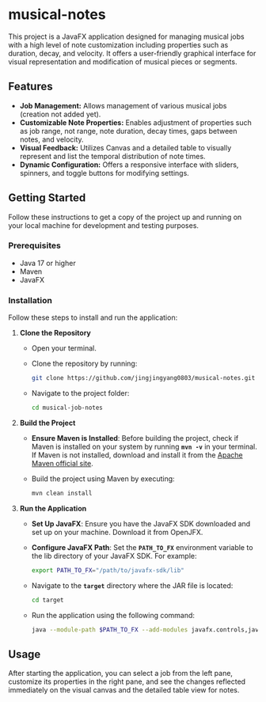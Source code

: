 # musical-notes

This project is a JavaFX application designed for managing musical jobs with a high level of note customization including properties such as duration, decay, and velocity. It offers a user-friendly graphical interface for visual representation and modification of musical pieces or segments.

## Features

- **Job Management:** Allows management of various musical jobs (creation not added yet).
- **Customizable Note Properties:** Enables adjustment of properties such as job range, not range, note duration, decay times, gaps between notes, and velocity.
- **Visual Feedback:** Utilizes Canvas and a detailed table to visually represent and list the temporal distribution of note times.
- **Dynamic Configuration:** Offers a responsive interface with sliders, spinners, and toggle buttons for modifying settings.

## Getting Started

Follow these instructions to get a copy of the project up and running on your local machine for development and testing purposes.

### Prerequisites

- Java 17 or higher
- Maven
- JavaFX

### Installation

Follow these steps to install and run the application:

1. **Clone the Repository**

   - Open your terminal.
   - Clone the repository by running:

     ```bash
     git clone https://github.com/jingjingyang0803/musical-notes.git
     ```

   - Navigate to the project folder:

     ```bash
     cd musical-job-notes
     ```

2. **Build the Project**

   - **Ensure Maven is Installed**: Before building the project, check if Maven is installed on your system by running **`mvn -v`** in your terminal. If Maven is not installed, download and install it from the [Apache Maven official site](https://maven.apache.org/download.cgi).
   - Build the project using Maven by executing:

     ```bash
     mvn clean install
     ```

3. **Run the Application**

   - **Set Up JavaFX**: Ensure you have the JavaFX SDK downloaded and set up on your machine. Download it from OpenJFX.
   - **Configure JavaFX Path**: Set the **`PATH_TO_FX`** environment variable to the lib directory of your JavaFX SDK. For example:

     ```bash
     export PATH_TO_FX="/path/to/javafx-sdk/lib"
     ```

   - Navigate to the **`target`** directory where the JAR file is located:

     ```bash
     cd target
     ```

   - Run the application using the following command:

     ```bash
     java --module-path $PATH_TO_FX --add-modules javafx.controls,javafx.fxml -jar musical-job-notes-1.0-SNAPSHOT.jar
     ```

## **Usage**

After starting the application, you can select a job from the left pane, customize its properties in the right pane, and see the changes reflected immediately on the visual canvas and the detailed table view for notes.
